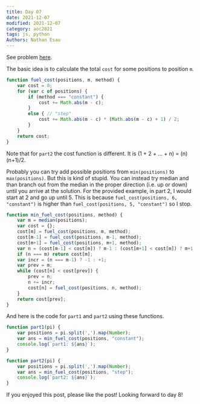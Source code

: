 ```yaml
---
title: Day 07
date: 2021-12-07
modified: 2021-12-07
category: aoc2021
tags: js, python
Authors: Nathan Esau
---
```


See problem [here](https://adventofcode.com/2021/day/7).

The basic idea is to calculate the total `cost` for some positions to position `m`.

```js
function fuel_cost(positions, m, method) {
    var cost = 0;
    for (var c of positions) {
        if (method === "constant") {
            cost += Math.abs(m - c);
        }
        else { // "step"
            cost += Math.abs(m - c) * (Math.abs(m - c) + 1) / 2;
        }
    }
    return cost;
}
```

Note that for `part2` the cost function is different. It is (1 + 2 + ... + n) = (n)(n+1)/2.

Probably you can try add possible positions from `min(positions)` to `max(positions)`. But this is kind of stupid. You can instead try median and than branch out from the median in the proper direction (i.e. up or down) until you arrive at the solution. For the provided example, in part 2, I would start at 2 and go up until 5. This is because `fuel_cost(positions, 6, "constant")` is higher than `fuel_cost(positions, 5, "constant")` so I stop.

```js
function min_fuel_cost(positions, method) {
    var m = median(positions);
    var cost = {};
    cost[m] = fuel_cost(positions, m, method);
    cost[m-1] = fuel_cost(positions, m-1, method);
    cost[m+1] = fuel_cost(positions, m+1, method);
    var n = (cost[m-1] < cost[m]) ? m-1 : (cost[m+1] < cost[m]) ? m+1 : m;
    if (n === m) return cost[m];
    var incr = (n === m-1) ? -1 : +1;
    var prev = m;
    while (cost[n] < cost[prev]) {
        prev = n;
        n += incr;
        cost[n] = fuel_cost(positions, n, method);
    }
    return cost[prev];
}
```

And here is the code for `part1` and `part2` using these functions.

```js
function part1(pi) {
    var positions = pi.split(',').map(Number);
    var ans = min_fuel_cost(positions, "constant");
    console.log(`part1: ${ans}`);
}

function part2(pi) {
    var positions = pi.split(',').map(Number);
    var ans = min_fuel_cost(positions, "step");
    console.log(`part2: ${ans}`);
}
```

If you enjoyed this post, please like the post! Looking forward to day 8!